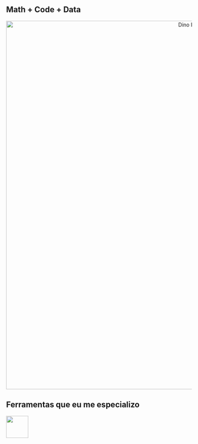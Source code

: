 ## Math + Code + Data

<div align="center">
  <a 
    href="https://github.com/gabgamarano"> 
    <img src="https://static.appgeek.com.br/imagens/dino-non-birthday-version-0.gif" width="1000" alt="Dino Runner">
  </a>
</div>

## Ferramentas que eu me especializo

<img src="https://skillicons.dev/icons?i=py,sql,mysql,postgresql,pandas,numpy,git,github,vscode" height="60" />
